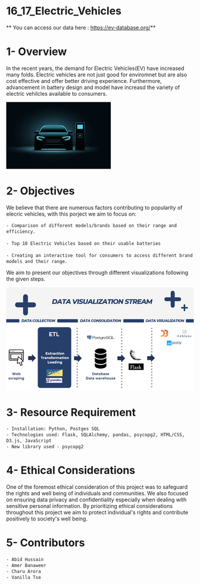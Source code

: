 # 16_17_Electric_Vehicles
**
You can access our data here : https://ev-database.org/**

# 1- Overview 
In the recent years, the demand for Electric Vehicles(EV) have increased many folds. Electric vehicles are not just good for enviromnet but are also cost effective and offer better driving experience. Furthermore, advancement in battery design and model have increasd the variety of electric vehilcles available to consumers.

![alt text](EV.png)

# 2- Objectives
We believe that there are numerous factors contributing to popularity of elecric vehicles, with this porject we aim to focus on:

    - Comparison of different models/brands based on their range and efficiency.

    - Top 10 Electric Vehicles based on their usable batteries

    - Creating an interactive tool for consumers to access different brand models and their range. 

We aim to present our objectives through different visualizations following the given steps.

![alt text](data_vis.png)


# 3- Resource Requirement
    - Installation: Python, Postges SQL
    - Technologies used: Flask, SQLAlchemy, pandas, psycopg2, HTML/CSS, D3.js, JavaScript
    - New library used - psycopg2


# 4- Ethical Considerations
One of the foremost ethical consideration of this project was to safeguard the rights and well being of individuals and communities. We also focused on ensuring data privacy and confidentiality especially when dealing with sensitive personal information. By prioritizing ethical considerations throughout this project we aim to protect individual's rights and contribute positively to society's well being. 


# 5- Contributors 
    - Abid Hussain
    - Amer Banaweer
    - Charu Arora
    - Vanilla Tse